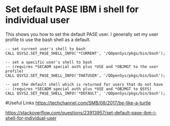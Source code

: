 # Set default PASE IBM i shell for individual user
This shows you how to set the default PASE user.  I generally set my user profile to use the bash shell as a default.

```
-- set current user's shell to bash
CALL QSYS2.SET_PASE_SHELL_INFO('*CURRENT', '/QOpenSys/pkgs/bin/bash');

-- set a specific user's shell to bash
-- (requires *SECADM special auth plus *USE and *OBJMGT to the user profile)
CALL QSYS2.SET_PASE_SHELL_INFO('THATUSER', '/QOpenSys/pkgs/bin/bash');

-- set the default shell which is returned for users that do not have
-- (requires *SECADM special auth plus *USE and *OBJMGT to QSYS)
CALL QSYS2.SET_PASE_SHELL_INFO('*DEFAULT', '/QOpenSys/pkgs/bin/bash');
```

#Useful Links
https://techchannel.com/SMB/08/2017/be-like-a-turtle


https://stackoverflow.com/questions/23913957/set-default-pase-ibm-i-shell-for-individual-user
